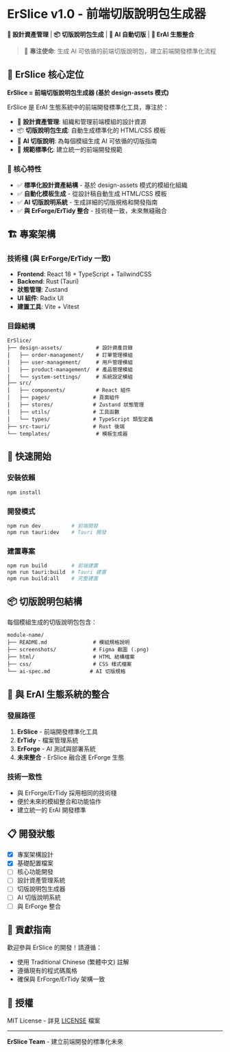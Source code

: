 # ErSlice v1.0 - 前端切版說明包生成器

**🎨 設計資產管理** | **📦 切版說明包生成** | **🤖 AI 自動切版** | **🔗 ErAI 生態整合**

> 🌟 **專注使命**: 生成 AI 可依循的前端切版說明包，建立前端開發標準化流程

## 🎯 ErSlice 核心定位

**ErSlice = 前端切版說明包生成器 (基於 design-assets 模式)**

ErSlice 是 ErAI 生態系統中的前端開發標準化工具，專注於：
- 📁 **設計資產管理**: 組織和管理前端模組的設計資源
- 📦 **切版說明包生成**: 自動生成標準化的 HTML/CSS 模板
- 🤖 **AI 切版說明**: 為每個模組生成 AI 可依循的切版指南
- 🎨 **規範標準化**: 建立統一的前端開發規範

### 🌟 核心特性
- ✅ **標準化設計資產結構** - 基於 design-assets 模式的模組化組織
- ✅ **自動化模板生成** - 從設計稿自動生成 HTML/CSS 模板
- ✅ **AI 切版說明系統** - 生成詳細的切版規格和開發指南
- ✅ **與 ErForge/ErTidy 整合** - 技術棧一致，未來無縫融合

## 🏗️ 專案架構

### 技術棧 (與 ErForge/ErTidy 一致)
- **Frontend**: React 18 + TypeScript + TailwindCSS
- **Backend**: Rust (Tauri)
- **狀態管理**: Zustand
- **UI 組件**: Radix UI
- **建置工具**: Vite + Vitest

### 目錄結構
```
ErSlice/
├── design-assets/           # 設計資產目錄
│   ├── order-management/    # 訂單管理模組
│   ├── user-management/     # 用戶管理模組
│   ├── product-management/  # 產品管理模組
│   └── system-settings/     # 系統設定模組
├── src/
│   ├── components/          # React 組件
│   ├── pages/              # 頁面組件
│   ├── stores/             # Zustand 狀態管理
│   ├── utils/              # 工具函數
│   └── types/              # TypeScript 類型定義
├── src-tauri/              # Rust 後端
└── templates/               # 模板生成器
```

## 🚀 快速開始

### 安裝依賴
```bash
npm install
```

### 開發模式
```bash
npm run dev          # 前端開發
npm run tauri:dev    # Tauri 開發
```

### 建置專案
```bash
npm run build        # 前端建置
npm run tauri:build  # Tauri 建置
npm run build:all    # 完整建置
```

## 📦 切版說明包結構

每個模組生成的切版說明包包含：

```
module-name/
├── README.md               # 模組規格說明
├── screenshots/            # Figma 截圖 (.png)
├── html/                   # HTML 結構檔案
├── css/                    # CSS 樣式檔案
└── ai-spec.md             # AI 切版規格
```

## 🔗 與 ErAI 生態系統的整合

### 發展路徑
1. **ErSlice** - 前端開發標準化工具
2. **ErTidy** - 檔案管理系統
3. **ErForge** - AI 測試與部署系統
4. **未來整合** - ErSlice 融合進 ErForge 生態

### 技術一致性
- 與 ErForge/ErTidy 採用相同的技術棧
- 便於未來的模組整合和功能協作
- 建立統一的 ErAI 開發標準

## 📋 開發狀態

- [x] 專案架構設計
- [x] 基礎配置檔案
- [ ] 核心功能開發
- [ ] 設計資產管理系統
- [ ] 切版說明包生成器
- [ ] AI 切版說明系統
- [ ] 與 ErForge 整合

## 🤝 貢獻指南

歡迎參與 ErSlice 的開發！請遵循：
- 使用 Traditional Chinese (繁體中文) 註解
- 遵循現有的程式碼風格
- 確保與 ErForge/ErTidy 架構一致

## 📄 授權

MIT License - 詳見 [LICENSE](./LICENSE) 檔案

---

**ErSlice Team** - 建立前端開發的標準化未來
